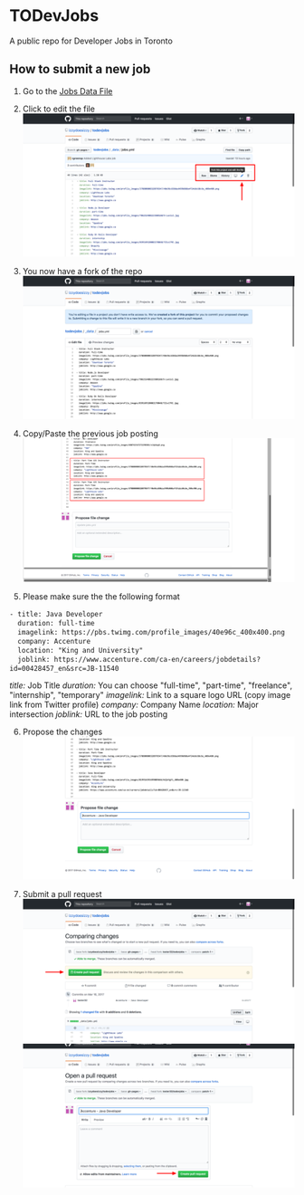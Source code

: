 # TODevJobs 
A public repo for Developer Jobs in Toronto

## How to submit a new job

1. Go to the [Jobs Data File](https://github.com/izzydoesizzy/todevjobs/blob/gh-pages/_data/jobs.yml)

2. Click to edit the file
![Edit](/images/readme-images/01-forkedit.png)

3. You now have a fork of the repo
![Fork](/images/readme-images/02-fork.png)

4. Copy/Paste the previous job posting
![Duplicate](/images/readme-images/03-duplicate.png)

5. Please make sure the  the following format
```liquid
- title: Java Developer
  duration: full-time 
  imagelink: https://pbs.twimg.com/profile_images/40e96c_400x400.png 
  company: Accenture
  location: "King and University" 
  joblink: https://www.accenture.com/ca-en/careers/jobdetails?id=00428457_en&src=JB-11540
```

*title:* Job Title
*duration:* You can choose "full-time", "part-time", "freelance", "internship", "temporary"
*imagelink:* Link to a square logo URL (copy image link from Twitter profile)
*company:* Company Name
*location:* Major intersection
*joblink:* URL to the job posting

6. Propose the changes
![Propose Changes](/images/readme-images/04-proposechanges.png)

7. Submit a pull request
![Pull Request](/images/readme-images/05-pullrequest.png)
![Submit Pull Request](/images/readme-images/06-createpullrequest.png)